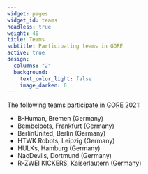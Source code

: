 ```yaml
---
widget: pages
widget_id: teams
headless: true
weight: 40
title: Teams
subtitle: Participating teams in GORE
active: true
design:
  columns: "2"
  background:
    text_color_light: false
    image_darken: 0
---
```

The following teams participate in GORE 2021:

- B-Human, Bremen (Germany)
- Bembelbots, Frankfurt (Germany)
- BerlinUnited, Berlin (Germany)
- HTWK Robots, Leipzig (Germany)
- HULKs, Hamburg (Germany)
- NaoDevils, Dortmund (Germany)
- R-ZWEI KICKERS, Kaiserlautern (Germany)